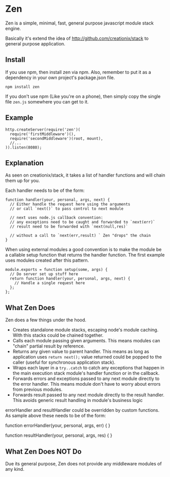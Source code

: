 # Zen

Zen is a simple, minimal, fast, general purpose javascript module stack engine.

Basically it's extend the idea of http://github.com/creationix/stack to general purpose application.

## Install

If you use npm, then install zen via npm.  Also, remember to put it as a dependency in your own project's package.json file.

    npm install zen

If you don't use npm (Like you're on a phone), then simply copy the single file `zen.js` somewhere you can get to it.

## Example

    http.createServer(require('zen')(
      require('firstMiddleware')(),
      require('secondMiddleware')(root, mount),
      //...
    )).listen(8080);

## Explanation

As seen on creationix/stack, it takes a list of handler functions and will chain them up for you. 

Each handler needs to be of the form:

    function handler(your, personal, args, next) {
      // Either handle the request here using the arguments
      // or call `next()` to pass control to next module

	  // next uses node.js callback convention: 
      // any exceptions need to be caught and forwarded to `next(err)`
	  // result need to be forwarded with `next(null,res)`	

	  // without a call to `next(err,result) ` Zen "drops" the chain  
    }

When using external modules a good convention is to make the module be a callable setup function that returns the handler function.  The first example uses modules created after this pattern.

    module.exports = function setup(some, args) {
      // Do server set up stuff here
      return function handler(your, personal, args, next) {
        // Handle a single request here
      };
    };

## What Zen Does

Zen does a few things under the hood.

 - Creates standalone module stacks, escaping node's module caching. With this stacks could be chained together.
 - Calls each module passing given arguments. This means modules can "chain" partial result by reference.
 - Returns any given value to parent handler. This means as long as application uses `return next();` value returned could be popped to the caller (useful for synchronous application stack).  
 - Wraps each layer in a `try..catch` to catch any exceptions that happen in the main execution stack module's handler function or in the callback.
 - Forwards errors and exceptions passed to any next module directly to the error handler.  This means module don't have to worry about errors from previous modules.
 - Forwards result passed to any next module directly to the result handler. This avoids generic result handling in module's business logic  

errorHandler and resultHandler could be overridden by custom functions. As sample above these needs to be of the form:

function errorHandler(your, personal, args, err) {
}

function resultHandler(your, personal, args, res) {
}

## What Zen Does NOT Do

Due its general purpose, Zen does not provide any middleware modules of any kind.

